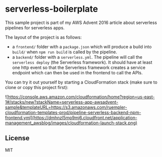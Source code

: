 # serverless-boilerplate

This sample project is part of my AWS Advent 2016 article about serverless pipelines for serverless apps.

The layout of the project is as follows:

 - a `frontend/` folder with a `package.json` which will produce a build into `build/` when `npm run build` is called by the pipeline. 
 - a `backend/` folder with a `serverless.yml`. The pipeline will call the `serverless deploy` (the Serverless framework). It should have at least one http event so that the Serverless framework creates a service endpoint which can then be used in the frontend to call the APIs.
 
 You can try it out yourself by starting a CloudFormation stack (make sure to clone or copy this project first):
 
 ![https://console.aws.amazon.com/cloudformation/home?region=us-east-1#/stacks/new?stackName=serverless-app-awsadvent-sample&templateURL=https://s3.amazonaws.com/ruempler-cloudformation-templates-prod/pipeline-serverless-backend-npm-frontend.yml](https://dmhnzl5mp9mj6.cloudfront.net/application-management_awsblog/images/cloudformation-launch-stack.png)
 
 ## License
 
 MIT
